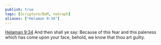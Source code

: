 ```yaml
---
publish: true
tags: [Scripture/BoM, noGraph]
aliases: ["Helaman 9:34"]
---
```

[Helaman 9:34](https://churchofjesuschrist.org/study/scriptures/bofm/hel/9?lang=eng&id=p34#p34) And then shall ye say: Because of this fear and this paleness which has come upon your face, behold, we know that thou art guilty.
